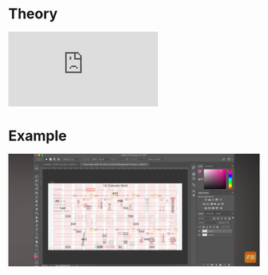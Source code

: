 # Theory
![Hình](https://github.com/DuyVo-2005/Web-basic/blob/main/Responsive/12%20columns%20grid.md)
# Example
![Hình mẫu](https://github.com/DuyVo-2005/Web-basic/blob/main/Responsive/12%20columns%20grid%20example.jpg)
